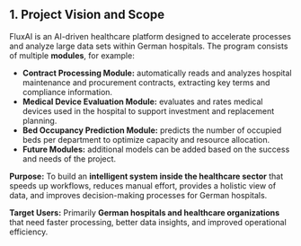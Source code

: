 
## 1. Project Vision and Scope
FluxAI is an AI-driven healthcare platform designed to accelerate processes and analyze large data sets within German hospitals.
The program consists of multiple **modules**, for example:

- **Contract Processing Module:** automatically reads and analyzes hospital maintenance and procurement contracts, extracting key terms and compliance information.
- **Medical Device Evaluation Module:** evaluates and rates medical devices used in the hospital to support investment and replacement planning.
- **Bed Occupancy Prediction Module:** predicts the number of occupied beds per department to optimize capacity and resource allocation.
- **Future Modules:** additional models can be added based on the success and needs of the project.

**Purpose:**
To build an **intelligent system inside the healthcare sector** that speeds up workflows, reduces manual effort, provides a holistic view of data, and improves decision-making processes for German hospitals.

**Target Users:**
Primarily **German hospitals and healthcare organizations** that need faster processing, better data insights, and improved operational efficiency.
